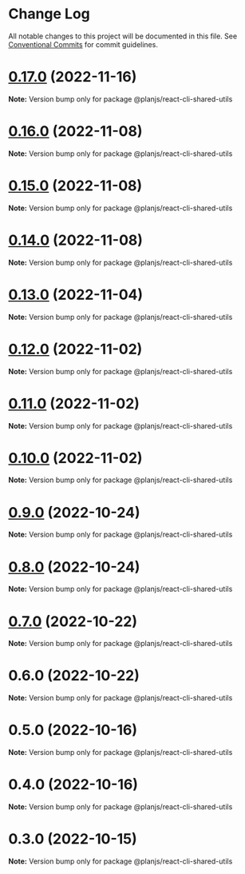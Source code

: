 # Change Log

All notable changes to this project will be documented in this file.
See [Conventional Commits](https://conventionalcommits.org) for commit guidelines.

# [0.17.0](https://github.com/fupengl/react-cli/compare/v0.16.0...v0.17.0) (2022-11-16)

**Note:** Version bump only for package @planjs/react-cli-shared-utils

# [0.16.0](https://github.com/fupengl/react-cli/compare/v0.15.0...v0.16.0) (2022-11-08)

**Note:** Version bump only for package @planjs/react-cli-shared-utils

# [0.15.0](https://github.com/fupengl/react-cli/compare/v0.14.0...v0.15.0) (2022-11-08)

**Note:** Version bump only for package @planjs/react-cli-shared-utils

# [0.14.0](https://github.com/fupengl/react-cli/compare/v0.13.0...v0.14.0) (2022-11-08)

**Note:** Version bump only for package @planjs/react-cli-shared-utils

# [0.13.0](https://github.com/fupengl/react-cli/compare/v0.12.0...v0.13.0) (2022-11-04)

**Note:** Version bump only for package @planjs/react-cli-shared-utils

# [0.12.0](https://github.com/fupengl/react-cli/compare/v0.11.0...v0.12.0) (2022-11-02)

**Note:** Version bump only for package @planjs/react-cli-shared-utils

# [0.11.0](https://github.com/fupengl/react-cli/compare/v0.9.0...v0.11.0) (2022-11-02)

**Note:** Version bump only for package @planjs/react-cli-shared-utils

# [0.10.0](https://github.com/fupengl/react-cli/compare/v0.9.0...v0.10.0) (2022-11-02)

**Note:** Version bump only for package @planjs/react-cli-shared-utils

# [0.9.0](https://github.com/fupengl/react-cli/compare/v0.8.0...v0.9.0) (2022-10-24)

**Note:** Version bump only for package @planjs/react-cli-shared-utils

# [0.8.0](https://github.com/fupengl/react-cli/compare/v0.7.0...v0.8.0) (2022-10-24)

**Note:** Version bump only for package @planjs/react-cli-shared-utils

# [0.7.0](https://github.com/fupengl/react-cli/compare/v0.6.0...v0.7.0) (2022-10-22)

**Note:** Version bump only for package @planjs/react-cli-shared-utils

# 0.6.0 (2022-10-22)

**Note:** Version bump only for package @planjs/react-cli-shared-utils

# 0.5.0 (2022-10-16)

**Note:** Version bump only for package @planjs/react-cli-shared-utils

# 0.4.0 (2022-10-16)

**Note:** Version bump only for package @planjs/react-cli-shared-utils

# 0.3.0 (2022-10-15)

**Note:** Version bump only for package @planjs/react-cli-shared-utils
